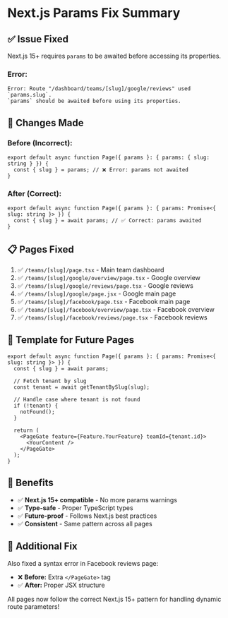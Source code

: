 # Next.js Params Fix Summary

## ✅ **Issue Fixed**

Next.js 15+ requires `params` to be awaited before accessing its properties.

### **Error:**
```
Error: Route "/dashboard/teams/[slug]/google/reviews" used `params.slug`. 
`params` should be awaited before using its properties.
```

## 🔧 **Changes Made**

### **Before (Incorrect):**
```tsx
export default async function Page({ params }: { params: { slug: string } }) {
  const { slug } = params; // ❌ Error: params not awaited
}
```

### **After (Correct):**
```tsx
export default async function Page({ params }: { params: Promise<{ slug: string }> }) {
  const { slug } = await params; // ✅ Correct: params awaited
}
```

## 📋 **Pages Fixed**

1. ✅ `/teams/[slug]/page.tsx` - Main team dashboard
2. ✅ `/teams/[slug]/google/overview/page.tsx` - Google overview
3. ✅ `/teams/[slug]/google/reviews/page.tsx` - Google reviews
4. ✅ `/teams/[slug]/google/page.jsx` - Google main page
5. ✅ `/teams/[slug]/facebook/page.tsx` - Facebook main page
6. ✅ `/teams/[slug]/facebook/overview/page.tsx` - Facebook overview
7. ✅ `/teams/[slug]/facebook/reviews/page.tsx` - Facebook reviews

## 🎯 **Template for Future Pages**

```tsx
export default async function Page({ params }: { params: Promise<{ slug: string }> }) {
  const { slug } = await params;
  
  // Fetch tenant by slug
  const tenant = await getTenantBySlug(slug);
  
  // Handle case where tenant is not found
  if (!tenant) {
    notFound();
  }

  return (
    <PageGate feature={Feature.YourFeature} teamId={tenant.id}>
      <YourContent />
    </PageGate>
  );
}
```

## 🚀 **Benefits**

- ✅ **Next.js 15+ compatible** - No more params warnings
- ✅ **Type-safe** - Proper TypeScript types
- ✅ **Future-proof** - Follows Next.js best practices
- ✅ **Consistent** - Same pattern across all pages

## 📝 **Additional Fix**

Also fixed a syntax error in Facebook reviews page:
- ❌ **Before:** Extra `</PageGate>` tag
- ✅ **After:** Proper JSX structure

All pages now follow the correct Next.js 15+ pattern for handling dynamic route parameters!
